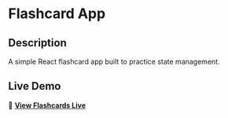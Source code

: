 # Flashcard App

## Description
A simple React flashcard app built to practice state management.

## Live Demo
🔗 **[View Flashcards Live](https://flashcards-zahn.vercel.app/)**  

